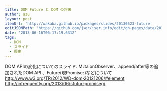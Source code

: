 ```yaml
---
title: DOM Future と DOM の将来
author: azu
layout: post
itemUrl: 'http://wakaba.github.io/packages/slides/20130523-future'
editJSONPath: 'https://github.com/jser/jser.info/edit/gh-pages/data/2013/06/index.json'
date: '2013-06-16T06:17:19.631Z'
tags:
  - DOM
  - スライド
  - 歴史
---
```

DOM APIの変化についてのスライド.
MutaionObserver、append/after等の追加されたDOM API 、Future(現Promises)などについて
http://www.w3.org/TR/2012/WD-dom-20121206/#element
http://infrequently.org/2013/06/sfuturepromiseg/
